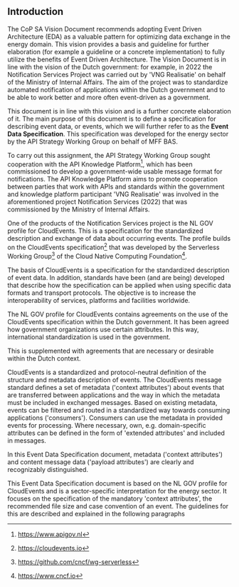 
## Introduction

The CoP SA Vision Document recommends adopting Event Driven Architecture (EDA) as a valuable
pattern for optimizing data exchange in the energy domain. This
vision provides a basis and guideline for further elaboration (for example a guideline or a concrete
implementation) to fully utilize the benefits of Event Driven Architecture. The
Vision Document is in line with the vision of the Dutch government: for example, in 2022 the
Notification Services Project was carried out by 'VNG Realisatie' on behalf of the 
Ministry of Internal Affairs. The aim of the project was to standardize automated notification 
of applications within the Dutch government and to be able to work better and more often 
event-driven as a government.

This document is in line with this vision and is a further concrete elaboration of it. The main 
purpose of this document is to define a specification for describing event data,
or events, which we will further refer to as the **Event Data Specification**. This specification 
was developed for the energy sector by the API Strategy Working Group on behalf of MFF BAS.

To carry out this assignment, the API Strategy Working Group sought cooperation with the 
API Knowledge Platform[^1], which has been commissioned to develop a government-wide usable 
message format for notifications. The API Knowledge Platform aims to promote cooperation 
between parties that work with APIs and standards within the government and
knowledge platform participant 'VNG Realisatie' was involved in the aforementioned project
Notification Services (2022) that was commissioned by the Ministry of Internal Affairs.

One of the products of the Notification Services project is the NL GOV profile for CloudEvents. 
This is a specification for the standardized description and exchange of data about
occurring events. The profile builds on the CloudEvents specification[^2] that was
developed by the Serverless Working Group[^3] of the Cloud Native Computing Foundation[^4]. 

The basis of CloudEvents is a specification for the standardized description of
event data. In addition, standards have been (and are being) developed that describe
how the specification can be applied when using specific data formats and
transport protocols. The objective is to increase the interoperability of services, platforms and
facilities worldwide.

The NL GOV profile for CloudEvents contains agreements on the use of the CloudEvents 
specification within the Dutch government. It has been agreed how government organizations
use certain attributes. In this way, international standardization is used in the government.

This is supplemented with agreements that are necessary or desirable within the Dutch context.

CloudEvents is a standardized and protocol-neutral definition of the structure and metadata description of events. The CloudEvents message standard defines a set of metadata
('context attributes') about events that are transferred between applications and the way
in which the metadata must be included in exchanged messages. Based on
existing metadata, events can be filtered and routed in a standardized way towards
consuming applications ('consumers'). Consumers can use the metadata in provided events
for processing. Where necessary, own, e.g.
domain-specific attributes can be defined in the form of 'extended attributes' and included in messages.

In this Event Data Specification document, metadata ('context attributes') and content
message data ('payload attributes') are clearly and recognizably distinguished. 

This Event Data Specification document is based on the NL GOV profile for CloudEvents and is a sector-specific interpretation for the energy sector. It focuses on the specification of the
mandatory 'context attributes', the recommended file size and case convention of an event. The
guidelines for this are described and explained in the following paragraphs

[^1]: https://www.apigov.nl
[^2]: https://cloudevents.io
[^3]: https://github.com/cncf/wg-serverless
[^4]: https://www.cncf.io

